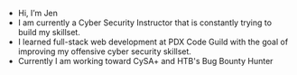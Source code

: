 - Hi, I’m Jen
- I am currently a Cyber Security Instructor that is constantly trying to build my skillset. 
- I learned full-stack web development at PDX Code Guild with the goal of improving my offensive cyber security skillset. 
- Currently I am working toward CySA+ and HTB's Bug Bounty Hunter

